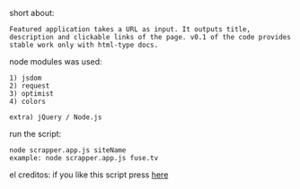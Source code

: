 short about:
	
	Featured application takes a URL as input. It outputs title, description and clickable links of the page. v0.1 of the code provides stable work only with html-type docs.

node modules was used:

 	1) jsdom 
 	2) request
 	3) optimist
 	4) colors

 	extra) jQuery / Node.js

run the script:

	node scrapper.app.js siteName
	example: node scrapper.app.js fuse.tv

el creditos:
if you like this script press [here](http://imgur.com/tF9SaQW)


	